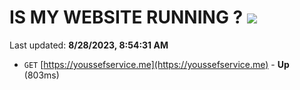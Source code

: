 # IS MY WEBSITE RUNNING ? [![](https://img.shields.io/static/v1?label=Sponsor&message=%E2%9D%A4&logo=GitHub&color=%23fe8e86)](https://github.com/sponsors/<username>)

Last updated: **8/28/2023, 8:54:31 AM**

- `GET` [https://youssefservice.me](https://youssefservice.me) - **Up** (803ms)
